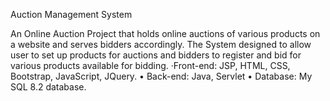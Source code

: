 Auction Management System

An Online Auction Project that holds online auctions of various products on a website and serves bidders accordingly.
The System designed to allow user to set up products for auctions and bidders to register and bid for various products
available for bidding.
·Front-end: JSP, HTML, CSS, Bootstrap, JavaScript, JQuery.
• Back-end: Java, Servlet
• Database: My SQL 8.2 database.
